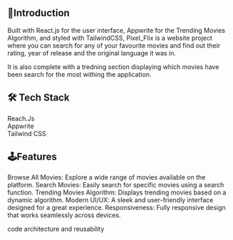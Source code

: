 ## 🚀Introduction

Built with React.js for the user interface, Appwrite for the Trending Movies Algorithm, and styled with TailwindCSS, Pixel_Flix is a website project where you can search for any of your favourite movies and find out their rating, year of release and the original language it was in.

It is also complete with a tredning section displaying which movies have been search for the most withing the application.

## 🛠️ Tech Stack
Reach.Js <br>
Appwrite <br>
Tailwind CSS

## 🕹️Features
 Browse All Movies: Explore a wide range of movies available on the platform.
 Search Movies: Easily search for specific movies using a search function.
 Trending Movies Algorithm: Displays trending movies based on a dynamic algorithm.
 Modern UI/UX: A sleek and user-friendly interface designed for a great experience.
 Responsiveness: Fully responsive design that works seamlessly across devices.

 code architecture and reusability 